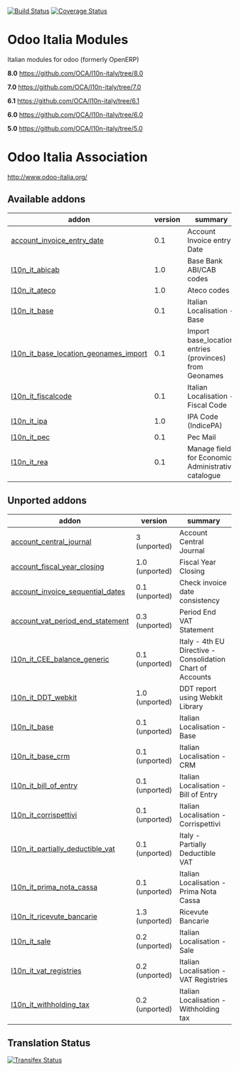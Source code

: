[![Build Status](https://travis-ci.org/OCA/l10n-italy.svg?branch=8.0)](https://travis-ci.org/OCA/l10n-italy)
[![Coverage Status](https://coveralls.io/repos/OCA/l10n-italy/badge.svg?branch=8.0)](https://coveralls.io/r/OCA/l10n-italy?branch=8.0)

Odoo Italia Modules
===================

Italian modules for odoo (formerly OpenERP)

**8.0** https://github.com/OCA/l10n-italy/tree/8.0

**7.0** https://github.com/OCA/l10n-italy/tree/7.0

**6.1** https://github.com/OCA/l10n-italy/tree/6.1

**6.0** https://github.com/OCA/l10n-italy/tree/6.0

**5.0** https://github.com/OCA/l10n-italy/tree/5.0


Odoo Italia Association
=======================

http://www.odoo-italia.org/

[//]: # (addons)
Available addons
----------------
addon | version | summary
--- | --- | ---
[account_invoice_entry_date](account_invoice_entry_date/) | 0.1 | Account Invoice entry Date
[l10n_it_abicab](l10n_it_abicab/) | 1.0 | Base Bank ABI/CAB codes
[l10n_it_ateco](l10n_it_ateco/) | 1.0 | Ateco codes
[l10n_it_base](l10n_it_base/) | 0.1 | Italian Localisation - Base
[l10n_it_base_location_geonames_import](l10n_it_base_location_geonames_import/) | 0.1 | Import base_location entries (provinces) from Geonames
[l10n_it_fiscalcode](l10n_it_fiscalcode/) | 0.1 | Italian Localisation - Fiscal Code
[l10n_it_ipa](l10n_it_ipa/) | 1.0 | IPA Code (IndicePA)
[l10n_it_pec](l10n_it_pec/) | 0.1 | Pec Mail
[l10n_it_rea](l10n_it_rea/) | 0.1 | Manage fields for Economic Administrative catalogue

Unported addons
---------------
addon | version | summary
--- | --- | ---
[account_central_journal](__unported__/account_central_journal/) | 3 (unported) | Account Central Journal
[account_fiscal_year_closing](__unported__/account_fiscal_year_closing/) | 1.0 (unported) | Fiscal Year Closing
[account_invoice_sequential_dates](__unported__/account_invoice_sequential_dates/) | 0.1 (unported) | Check invoice date consistency
[account_vat_period_end_statement](__unported__/account_vat_period_end_statement/) | 0.3 (unported) | Period End VAT Statement
[l10n_it_CEE_balance_generic](__unported__/l10n_it_CEE_balance_generic/) | 0.1 (unported) | Italy - 4th EU Directive - Consolidation Chart of Accounts
[l10n_it_DDT_webkit](__unported__/l10n_it_DDT_webkit/) | 1.0 (unported) | DDT report using Webkit Library
[l10n_it_base](__unported__/l10n_it_base/) | 0.1 (unported) | Italian Localisation - Base
[l10n_it_base_crm](__unported__/l10n_it_base_crm/) | 0.1 (unported) | Italian Localisation - CRM
[l10n_it_bill_of_entry](__unported__/l10n_it_bill_of_entry/) | 0.1 (unported) | Italian Localisation - Bill of Entry
[l10n_it_corrispettivi](__unported__/l10n_it_corrispettivi/) | 0.1 (unported) | Italian Localisation - Corrispettivi
[l10n_it_partially_deductible_vat](__unported__/l10n_it_partially_deductible_vat/) | 0.1 (unported) | Italy - Partially Deductible VAT
[l10n_it_prima_nota_cassa](__unported__/l10n_it_prima_nota_cassa/) | 0.1 (unported) | Italian Localisation - Prima Nota Cassa
[l10n_it_ricevute_bancarie](__unported__/l10n_it_ricevute_bancarie/) | 1.3 (unported) | Ricevute Bancarie
[l10n_it_sale](__unported__/l10n_it_sale/) | 0.2 (unported) | Italian Localisation - Sale
[l10n_it_vat_registries](__unported__/l10n_it_vat_registries/) | 0.2 (unported) | Italian Localisation - VAT Registries
[l10n_it_withholding_tax](__unported__/l10n_it_withholding_tax/) | 0.2 (unported) | Italian Localisation - Withholding tax

[//]: # (end addons)

Translation Status
------------------
[![Transifex Status](https://www.transifex.com/projects/p/OCA-l10n-italy-8-0/chart/image_png)](https://www.transifex.com/projects/p/OCA-l10n-italy-8-0)
